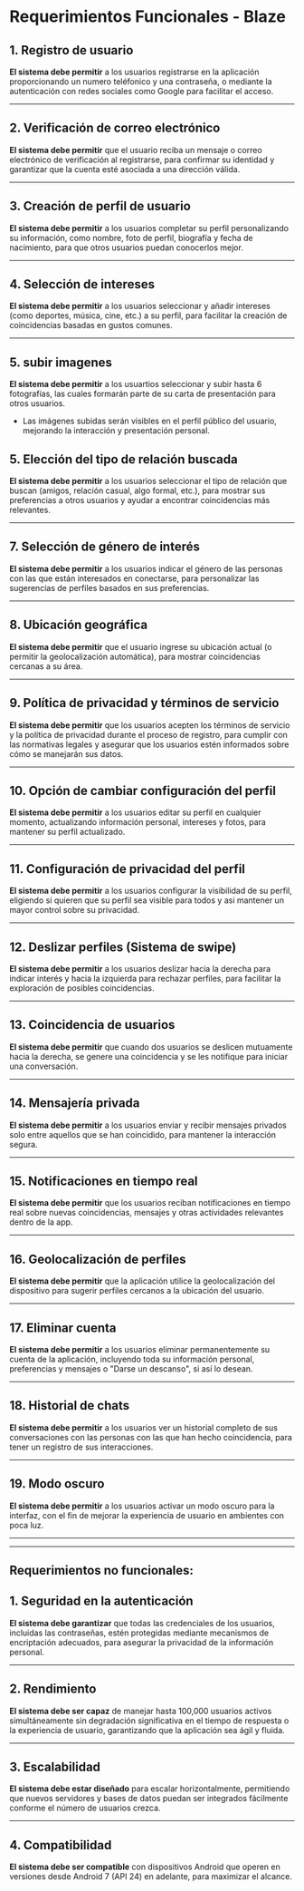 # Requerimientos Funcionales - Blaze

## 1. Registro de usuario
**El sistema debe permitir** a los usuarios registrarse en la aplicación proporcionando un numero teléfonico y una contraseña, o mediante la autenticación con redes sociales como Google para facilitar el acceso.

---

## 2. Verificación de correo electrónico
**El sistema debe permitir** que el usuario reciba un mensaje o correo electrónico de verificación al registrarse, para confirmar su identidad y garantizar que la cuenta esté asociada a una dirección válida.

---

## 3. Creación de perfil de usuario
**El sistema debe permitir** a los usuarios completar su perfil personalizando su información, como nombre, foto de perfil, biografía y fecha de nacimiento, para que otros usuarios puedan conocerlos mejor.

---

## 4. Selección de intereses
**El sistema debe permitir** a los usuarios seleccionar y añadir intereses (como deportes, música, cine, etc.) a su perfil, para facilitar la creación de coincidencias basadas en gustos comunes.

---
## 5. subir imagenes
**El sistema debe permitir** a los usuartios seleccionar y subir hasta 6 fotografías, las cuales formarán parte de su carta de presentación para otros usuarios.  
- Las imágenes subidas serán visibles en el perfil público del usuario, mejorando la interacción y presentación personal.  


## 5. Elección del tipo de relación buscada
**El sistema debe permitir** a los usuarios seleccionar el tipo de relación que buscan (amigos, relación casual, algo formal, etc.), para mostrar sus preferencias a otros usuarios y ayudar a encontrar coincidencias más relevantes.

---

## 7. Selección de género de interés
**El sistema debe permitir** a los usuarios indicar el género de las personas con las que están interesados en conectarse, para personalizar las sugerencias de perfiles basados en sus preferencias.

---

## 8. Ubicación geográfica
**El sistema debe permitir** que el usuario ingrese su ubicación actual (o permitir la geolocalización automática), para mostrar coincidencias cercanas a su área.

---

## 9. Política de privacidad y términos de servicio
**El sistema debe permitir** que los usuarios acepten los términos de servicio y la política de privacidad durante el proceso de registro, para cumplir con las normativas legales y asegurar que los usuarios estén informados sobre cómo se manejarán sus datos.

---

## 10. Opción de cambiar configuración del perfil
**El sistema debe permitir** a los usuarios editar su perfil en cualquier momento, actualizando información personal, intereses y fotos, para mantener su perfil actualizado.

---


## 11. Configuración de privacidad del perfil
**El sistema debe permitir** a los usuarios configurar la visibilidad de su perfil, eligiendo si quieren que su perfil sea visible para todos y asi mantener un mayor control sobre su privacidad.

---

## 12. Deslizar perfiles (Sistema de swipe)
**El sistema debe permitir** a los usuarios deslizar hacia la derecha para indicar interés y hacia la izquierda para rechazar perfiles, para facilitar la exploración de posibles coincidencias.

---

## 13. Coincidencia de usuarios
**El sistema debe permitir** que cuando dos usuarios se deslicen mutuamente hacia la derecha, se genere una coincidencia y se les notifique para iniciar una conversación.

---

## 14. Mensajería privada
**El sistema debe permitir** a los usuarios enviar y recibir mensajes privados solo entre aquellos que se han coincidido, para mantener la interacción segura.

---

## 15. Notificaciones en tiempo real
**El sistema debe permitir** que los usuarios reciban notificaciones en tiempo real sobre nuevas coincidencias, mensajes y otras actividades relevantes dentro de la app.

---


## 16. Geolocalización de perfiles
**El sistema debe permitir** que la aplicación utilice la geolocalización del dispositivo para sugerir perfiles cercanos a la ubicación del usuario.

---



## 17. Eliminar cuenta
**El sistema debe permitir** a los usuarios eliminar permanentemente su cuenta de la aplicación, incluyendo toda su información personal, preferencias y mensajes o "Darse un descanso", si así lo desean.

---

## 18. Historial de chats
**El sistema debe permitir** a los usuarios ver un historial completo de sus conversaciones con las personas con las que han hecho coincidencia, para tener un registro de sus interacciones.

---


## 19. Modo oscuro
**El sistema debe permitir** a los usuarios activar un modo oscuro para la interfaz, con el fin de mejorar la experiencia de usuario en ambientes con poca luz.

---
---

## Requerimientos no funcionales:

## 1. Seguridad en la autenticación
**El sistema debe garantizar** que todas las credenciales de los usuarios, incluidas las contraseñas, estén protegidas mediante mecanismos de encriptación adecuados, para asegurar la privacidad de la información personal.

---

## 2. Rendimiento
**El sistema debe ser capaz** de manejar hasta 100,000 usuarios activos simultáneamente sin degradación significativa en el tiempo de respuesta o la experiencia de usuario, garantizando que la aplicación sea ágil y fluida.

---

## 3. Escalabilidad
**El sistema debe estar diseñado** para escalar horizontalmente, permitiendo que nuevos servidores y bases de datos puedan ser integrados fácilmente conforme el número de usuarios crezca.

---

## 4. Compatibilidad
**El sistema debe ser compatible** con dispositivos Android que operen en versiones desde Android 7 (API 24) en adelante, para maximizar el alcance.
